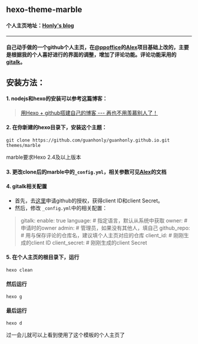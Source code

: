 ## hexo-theme-marble

#### 个人主页地址：[Honly's blog](https://guanhonly.github.io/)
* * *
#### 自己动手做的一个github个人主页，在[@ppoffice](https://github.com/ppoffice)的[Alex](https://github.com/ppoffice/hexo-theme-alex)项目基础上改的，主要是根据我的个人喜好进行的界面的调整，增加了评论功能。评论功能采用的[gitalk](https://github.com/gitalk/gitalk)。

## 安装方法：
#### 1. nodejs和hexo的安装可以参考这篇博客：
> [用Hexo + github搭建自己的博客 --- 再也不用羡慕别人了！
](https://blog.csdn.net/Hoshea_chx/article/details/78826689)

#### 2. 在你新建的hexo目录下，安装这个主题：
```
git clone https://github.com/guanhonly/guanhonly.github.io.git themes/marble
```
marble要求Hexo 2.4及以上版本

#### 3. 更改clone后的marble中的`_config.yml`，相关参数可见[Alex](https://github.com/ppoffice/hexo-theme-alex)的文档

#### 4. gitalk相关配置
* 首先，去[这里](https://github.com/settings/applications/new)申请github的授权，获得client ID和client Secret。
* 然后，修改 `_config.yml`中的相关配置：
> gitalk:
  enable: true
  language: # 指定语言，默认从系统中获取
  owner: # 申请时的owner
  admin: # 管理员，如果没有其他人，填自己
  github_repo: # 用与保存评论的仓库名，建议填个人主页对应的仓库
  client_id: # 刚刚生成的client ID
  client_secret: # 刚刚生成的client Secret

#### 5. 在个人主页的根目录下，运行
```
hexo clean
```
#### 然后运行
```
hexo g
```
#### 最后运行
```
hexo d
```
过一会儿就可以上看到使用了这个模板的个人主页了